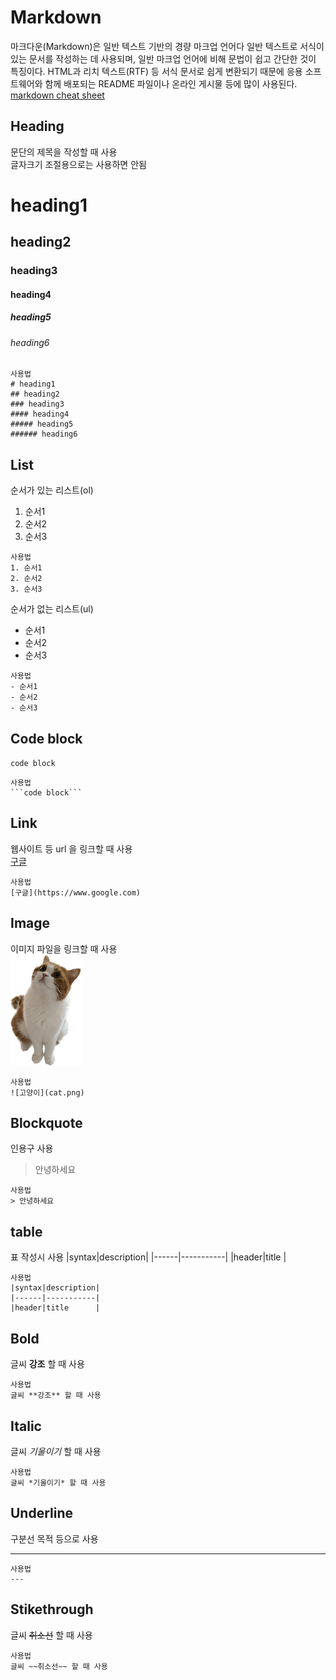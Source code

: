 # Markdown

마크다운(Markdown)은 일반 텍스트 기반의 경량 마크업 언어다
일반 텍스트로 서식이 있는 문서를 작성하는 데 사용되며, 일반 마크업 언어에 비해 문법이 쉽고 간단한 것이 특징이다. HTML과 리치 텍스트(RTF) 등 서식 문서로 쉽게 변환되기 때문에 응용 소프트웨어와 함께 배포되는 README 파일이나 온라인 게시물 등에 많이 사용된다.  
[markdown cheat sheet](https://www.markdownguide.org/cheat-sheet/)

## Heading

문단의 제목을 작성할 때 사용  
글자크기 조절용으로는 사용하면 안됨

# heading1

## heading2

### heading3

#### heading4

##### heading5

###### heading6

```text
사용법
# heading1
## heading2
### heading3
#### heading4
##### heading5
###### heading6
```

## List

순서가 있는 리스트(ol)

1. 순서1
2. 순서2
3. 순서3

```text
사용법
1. 순서1
2. 순서2
3. 순서3
```

순서가 없는 리스트(ul)

- 순서1
- 순서2
- 순서3

```text
사용법
- 순서1
- 순서2
- 순서3
```

## Code block

```code block```

```text
사용법
```code block```
```

## Link

웹사이트 등 url 을 링크할 때 사용  
[구글](https://www.google.com)

```text
사용법
[구글](https://www.google.com)
```

## Image

이미지 파일을 링크할 때 사용  
![고양이](cat.png)

```text
사용법
![고양이](cat.png)
```

## Blockquote

인용구 사용
> 안녕하세요

```text
사용법
> 안녕하세요
```

## table

표 작성시 사용
|syntax|description|
|------|-----------|
|header|title      |

```text
사용법
|syntax|description|
|------|-----------|
|header|title      |
```

## Bold

글씨 **강조** 할 때 사용

```text
사용법
글씨 **강조** 할 때 사용
```

## Italic

글씨 *기울이기* 할 때 사용

```text
사용법
글씨 *기울이기* 할 때 사용
```

## Underline

구분선 목적 등으로 사용

---

```text
사용법
---
```

## Stikethrough

글씨 ~~취소선~~ 할 때 사용

```text
사용법
글씨 ~~취소선~~ 할 때 사용
```
